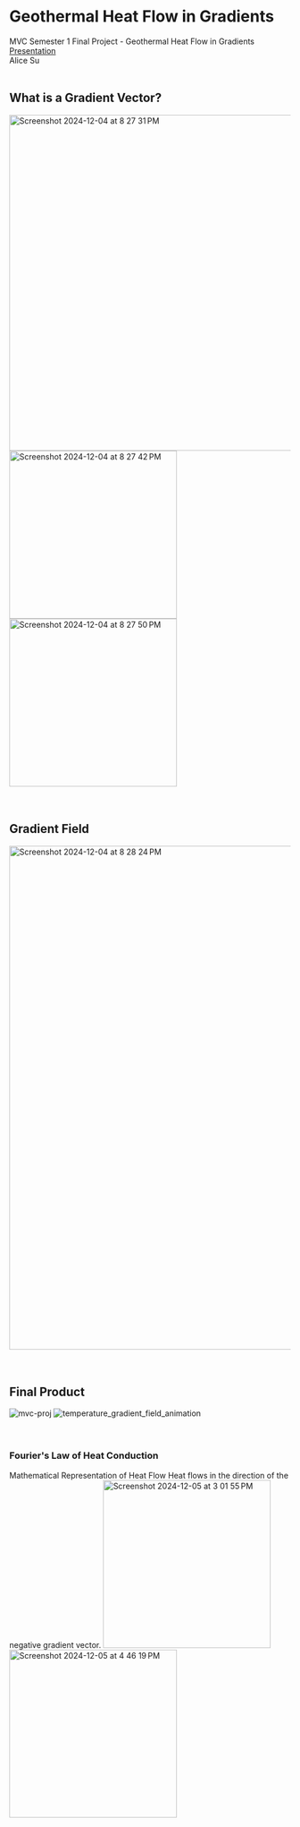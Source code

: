 # Geothermal Heat Flow in Gradients
MVC Semester 1 Final Project - Geothermal Heat Flow in Gradients
<br/>
[Presentation](https://docs.google.com/presentation/d/1iVJrrd7XczdH7fUEeNdqvJwp_CSXuuZO21OClTr0dPo/edit?usp=sharing)
<br/>
Alice Su
<br/>
<br/>
## What is a Gradient Vector?
<img width="600" alt="Screenshot 2024-12-04 at 8 27 31 PM" src="https://github.com/user-attachments/assets/a984f207-fa52-453b-bb48-94c291886b26">
<br/>
<img width="300" alt="Screenshot 2024-12-04 at 8 27 42 PM" src="https://github.com/user-attachments/assets/04bf29f7-34fc-4de3-abfa-df81345a962c">
<img width="300" alt="Screenshot 2024-12-04 at 8 27 50 PM" src="https://github.com/user-attachments/assets/7dfca063-430e-42d6-9f56-e7d9e165b2c8">
<br/>
<br/>
<br/>

## Gradient Field
<img width="900" alt="Screenshot 2024-12-04 at 8 28 24 PM" src="https://github.com/user-attachments/assets/194b1610-9701-4f52-8c18-bac9b576d84f">
<br/>
<br/>
<br/>

## Final Product
![mvc-proj](https://github.com/user-attachments/assets/082687ca-a65d-46cf-9961-2a537c4a86bc)
![temperature_gradient_field_animation](https://github.com/user-attachments/assets/7b8ebb4e-b5aa-4c1b-b21c-62d063148565)
<br/>
<br/>
<br/>

### Fourier's Law of Heat Conduction
Mathematical Representation of Heat Flow
Heat flows in the direction of the negative gradient vector.
<img width="300" alt="Screenshot 2024-12-05 at 3 01 55 PM" src="https://github.com/user-attachments/assets/4b97cf40-dba3-40a4-a773-f1a28e4fd28b">
<img width="300" alt="Screenshot 2024-12-05 at 4 46 19 PM" src="https://github.com/user-attachments/assets/a78d2d42-3462-4266-926d-5322ae311065">



